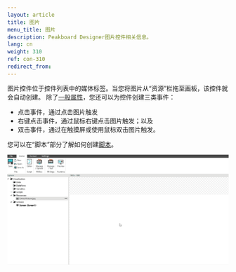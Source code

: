 ```yaml
---
layout: article
title: 图片
menu_title: 图片
description: Peakboard Designer图片控件相关信息。
lang: cn
weight: 310
ref: con-310
redirect_from:
---
```


图片控件位于控件列表中的媒体标签。当您将图片从“资源”栏拖至画板，该控件就会自动创建。
除了[一般属性](/controls/en-general-properties.html)，您还可以为控件创建三类事件：
* 点击事件，通过点击图片触发
* 右键点击事件，通过鼠标右键点击图片触发；以及
* 双击事件，通过在触摸屏或使用鼠标双击图片触发。

您可以在“脚本”部分了解如何创建[脚本](/scripting/en-script-engine.html)。

![image_1](/assets/images/Controls/Picture/controls-picture01.gif)